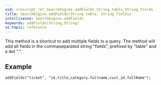 ```yaml
---
uid: crmscript_ref_SearchEngine_addFields_String_table_String_fields
title: SearchEngine.addFields(String table, String fields)
intellisense: SearchEngine.addFields
keywords: addFields(String,String)
so.topic: reference
---
```



This method is a shortcut to add multiple fields to a query. The method will add all fields in the commaseparated string "fields", prefixed by "table" and a dot ".".




## Example

    addFields("ticket", "id,title,category.fullname,cust_id.fullName");


